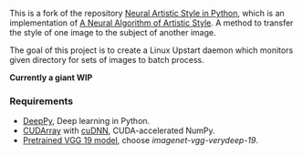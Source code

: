 This is a fork of the repository [Neural Artistic Style in Python](https://github.com/andersbll/neural_artistic_style), which is an implementation of [A Neural Algorithm of Artistic Style](http://arxiv.org/abs/1508.06576). A method to transfer the style of one image to the subject of another image.

The goal of this project is to create a Linux Upstart daemon which monitors given directory for sets of images to batch process.

**Currently a giant WIP**

### Requirements
 - [DeepPy](http://github.com/andersbll/deeppy), Deep learning in Python.
 - [CUDArray](http://github.com/andersbll/cudarray) with [cuDNN](https://developer.nvidia.com/cudnn), CUDA-accelerated NumPy.
 - [Pretrained VGG 19 model](http://www.vlfeat.org/matconvnet/pretrained), choose *imagenet-vgg-verydeep-19*.
